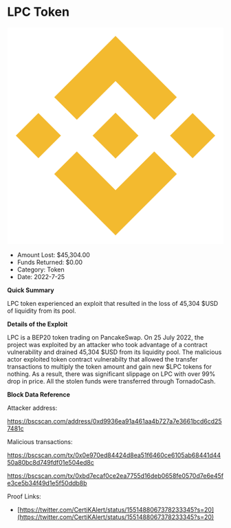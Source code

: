 # LPC Token
![LPC Token](/rektimages/LPC-Token.png)
- Amount Lost: $45,304.00
- Funds Returned: $0.00
- Category: Token
- Date: 2022-7-25

**Quick Summary**

LPC token experienced an exploit that resulted in the loss of 45,304 $USD of liquidity from its pool.

  


 **Details of the Exploit**

LPC is a BEP20 token trading on PancakeSwap. On 25 July 2022, the project was exploited by an attacker who took advantage of a contract vulnerability and drained 45,304 $USD from its liquidity pool. The malicious actor exploited token contract vulnerabilty that allowed the transfer transactions to multiply the token amount and gain new $LPC tokens for nothing. As a result, there was significant slippage on LPC with over 99% drop in price. All the stolen funds were transferred through TornadoCash.

    

 **Block Data Reference**

Attacker address:

https://bscscan.com/address/0xd9936ea91a461aa4b727a7e3661bcd6cd257481c

  


Malicious transactions:

https://bscscan.com/tx/0x0e970ed84424d8ea51f6460ce6105ab68441d4450a80bc8d749fdf01e504ed8c

https://bscscan.com/tx/0xbd7ecaf0ce2ea7755d16deb0658fe0570d7e6e45fe3ce5b34f49d1e5f50ddb8b


Proof Links:
- [https://twitter.com/CertiKAlert/status/1551488067378233345?s=20](https://twitter.com/CertiKAlert/status/1551488067378233345?s=20)


